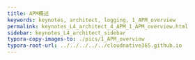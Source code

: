 ```yaml
---
title: APM概述
keywords: keynotes, architect, logging, 1_APM_overview
permalink: keynotes_L4_architect_4_APM_1_APM_overview.html
sidebar: keynotes_L4_architect_sidebar
typora-copy-images-to: ./pics/1_APM_overview
typora-root-url: ../../../../../cloudnative365.github.io
---
```


